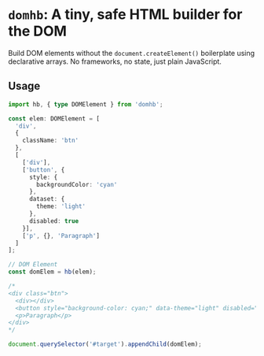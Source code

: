 # `domhb`: A tiny, safe HTML builder for the DOM

Build DOM elements without the `document.createElement()` boilerplate using declarative arrays. No frameworks, no state, just plain JavaScript.

## Usage

```ts
import hb, { type DOMElement } from 'domhb';

const elem: DOMElement = [
  'div',
  {
    className: 'btn'
  },
  [
    ['div'],
    ['button', {
      style: {
        backgroundColor: 'cyan'
      },
      dataset: {
        theme: 'light'
      },
      disabled: true
    }],
    ['p', {}, 'Paragraph']
  ]
];

// DOM Element
const domElem = hb(elem);

/*
<div class="btn">
  <div></div>
  <button style="background-color: cyan;" data-theme="light" disabled=""></button>
  <p>Paragraph</p>
</div>
*/

document.querySelector('#target').appendChild(domElem);
```
